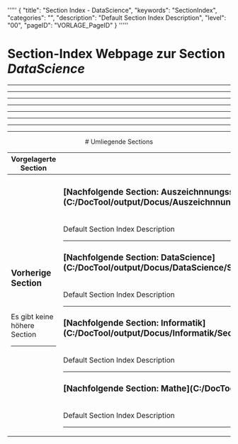 '''''
{
"title": "Section Index - DataScience",
"keywords": "SectionIndex",
"categories": "",
"description": "Default Section Index Description",
"level": "00",
"pageID": "VORLAGE_PageID"
}
'''''


<h1>Section-Index Webpage zur Section <i>DataScience</i></h1>

<hr><hr><hr><hr><hr><center><hr><hr><hr> # Umliegende Sections
 </h2><br><table><thead> <tr> <th><center>Vorgelagerte Section</center></th> <th><center>Nachgelagerte Section</center></th></tr></thead><tbody><tr><td><h3>Vorherige Section</h3><br><p>Es gibt keine höhere Section</p><hr></td><td><h3>[Nachfolgende Section: Auszeichnnungssprachen](C:/DocTool/output/Docus/Auszeichnnungssprachen/SectionIndex_DocTooloutputDocusAuszeichnnungssprachen.html)</h3><br>Default Section Index Description<hr><h3>[Nachfolgende Section: DataScience](C:/DocTool/output/Docus/DataScience/SectionIndex_DocTooloutputDocusDataScience.html)</h3><br>Default Section Index Description<hr><h3>[Nachfolgende Section: Informatik](C:/DocTool/output/Docus/Informatik/SectionIndex_DocTooloutputDocusInformatik.html)</h3><br>Default Section Index Description<hr><h3>[Nachfolgende Section: Mathe](C:/DocTool/output/Docus/Mathe/SectionIndex_DocTooloutputDocusMathe.html)</h3><br>Default Section Index Description<hr></td></tr></tbody></table>